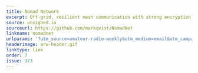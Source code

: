 ```yaml
---
title: Nomad Network
excerpt: Off-grid, resilient mesh communication with strong encryption, forward secrecy and extreme privacy.
source: unsigned.io
sourceurl: https://github.com/markqvist/NomadNet
linkname: nomadnet
urlparams: '?utm_source=amateur-radio-weekly&utm_medium=email&utm_campaign=newsletter'
headerimage: arw-header.gif
linktype: link
order: 7
issue: 373
---
```

